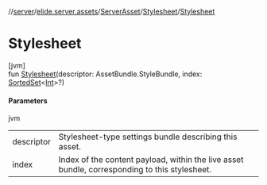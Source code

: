 //[server](../../../../index.md)/[elide.server.assets](../../index.md)/[ServerAsset](../index.md)/[Stylesheet](index.md)/[Stylesheet](-stylesheet.md)

# Stylesheet

[jvm]\
fun [Stylesheet](-stylesheet.md)(descriptor: AssetBundle.StyleBundle, index: [SortedSet](https://docs.oracle.com/javase/8/docs/api/java/util/SortedSet.html)&lt;[Int](https://kotlinlang.org/api/latest/jvm/stdlib/kotlin/-int/index.html)&gt;?)

#### Parameters

jvm

| | |
|---|---|
| descriptor | Stylesheet-type settings bundle describing this asset. |
| index | Index of the content payload, within the live asset bundle, corresponding to this stylesheet. |
